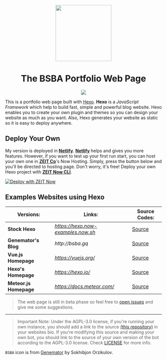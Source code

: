 <p align="center">
  <a href="https://t.me/bsba_group">
    <img src="assets/logo.png" width="180" height="180">
  </a>
  <h1 align="center">The BSBA Portfolio Web Page</h1>
</p>

<p align="center">
  <a href="https://app.netlify.com/sites/bsba/deploys">
    <img src="https://api.netlify.com/api/v1/badges/c8bd4cd3-39c0-4893-ad01-ba2b7e52f555/deploy-status">
  </a>
</p>

This is a portfolio web page built with [Hexo](https://hexo.io). **Hexo** is a _JavaScript Framework_ which help to build fast, simple and powerful blog website.
Hexo enables you to create your own plugin and themes so you can design your website as much as you want. Also, Hexo generates your website as static so it is easy to deploy anywhere. 

## Deploy Your Own
My version is deployed in [**Netlify**](https://www.netlify.com/). [**Netlify**](https://www.netlify.com/) helps and gives you more features. However, if you want to test up your first run start, you can host your own one in [**ZEIT Co**](https://zeit.co/download)'s Now Hosting. Simply, press the button below and you'll be directed to hosting page. Don't worry, it's free!
Deploy your own Hexo project with [**ZEIT Now CLI**](https://zeit.co/download).

[![Deploy with ZEIT Now](https://zeit.co/button)](https://zeit.co/new/project?template=https://github.com/zeit/now-examples/tree/master/hexo)

## Examples Websites using Hexo 
| Versions:            | Links:                             | Source Codes:                                                 |
|----------------------|------------------------------------|---------------------------------------------------------------|
|**Stock Hexo**        | _https://hexo.now-examples.now.sh_ |[Source](https://github.com/zeit/now-examples/tree/master/hexo)|
|**Genemator's Blog**  | _http://bsba.gq_                   |[Source](https://github.com/genemators/bsba)                |
|**Vue.js Homepage**   | _https://vuejs.org/_               |[Source](https://github.com/vuejs/vuejs.org)                   |
|**Hexo's Homepage**   | _https://hexo.io/_                 |[Source](https://github.com/hexojs/hexo)                       |
|**Meteor.js Homepage**| _https://docs.meteor.com/_         |[Source](https://github.com/meteor/docs)                       |

> The web page is still in beta phase so feel free to [open issues](https://github.com/genemators/bsba/issues/new) and give me some suggestions.
---

> Important Note: Under the AGPL-3.0 license, if you're running your own instance, you should add a link to the source [(this repository)](https://github.com/genemators/bsba) in your websites bio. If you're modifying this source and making your own bot, you should link to the source of your own version of the bot according to the AGPL-3.0 license. Check [LICENSE](LICENSE) for more info.

`BSBA` icon is from [Genemator](https://t.me/genemator/) by Sokhibjon Orzikulov.
